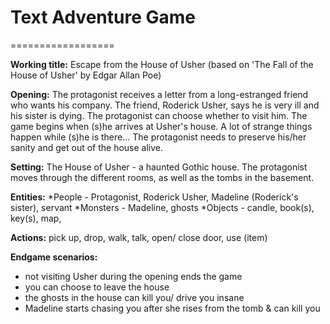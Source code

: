 Text Adventure Game
==================

==================

__Working title:__ Escape from the House of Usher
(based on 'The Fall of the House of Usher' by Edgar Allan Poe)

__Opening:__ The protagonist receives a letter from a long-estranged friend who wants his company. The friend, Roderick Usher, says he is very ill and his sister is dying. The protagonist can choose whether to visit him. The game begins when (s)he arrives at Usher's house. A lot of strange things happen while (s)he is there... The protagonist needs to preserve his/her sanity and get out of the house alive.

__Setting:__ The House of Usher - a haunted Gothic house. The protagonist moves through the different rooms, as well as the tombs in the basement. 

__Entities:__
*People - Protagonist, Roderick Usher, Madeline (Roderick's sister), servant
*Monsters - Madeline, ghosts
*Objects - candle, book(s), key(s), map, 
          
__Actions:__ pick up, drop, walk, talk, open/ close door, use (item) 

__Endgame scenarios:__
* not visiting Usher during the opening ends the game
* you can choose to leave the house
* the ghosts in the house can kill you/ drive you insane
* Madeline starts chasing you after she rises from the tomb & can kill you
